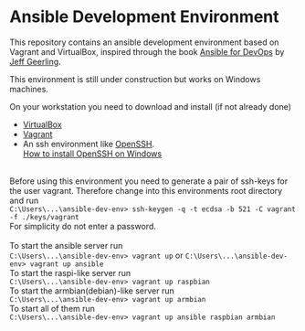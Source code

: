 # Ansible Development Environment

This repository contains an ansible development environment based on Vagrant and VirtualBox, inspired through the book [Ansible for DevOps](https://www.ansiblefordevops.com/) by [Jeff Geerling](https://www.jeffgeerling.com/).

This environment is still under construction but works on Windows machines.

On your workstation you need to download and install (if not already done)
- [VirtualBox](https://www.virtualbox.org/wiki/Downloads)
- [Vagrant](https://www.vagrantup.com/downloads)
- An ssh environment like [OpenSSH](https://www.openssh.com/).<br>
[How to install OpenSSH on Windows](https://docs.microsoft.com/en-us/windows-server/administration/openssh/openssh_install_firstuse)

<br>
Before using this environment you need to generate a pair of ssh-keys for the user vagrant.
Therefore change into this environments root directory and run <br>
<code>C:\Users\...\ansible-dev-env> ssh-keygen -q -t ecdsa -b 521 -C vagrant -f ./keys/vagrant</code>
<br>For simplicity do not enter a password.<br>
<br>
To start the ansible server run<br>
<code>C:\Users\...\ansible-dev-env> vagrant up</code>
or
<code>C:\Users\...\ansible-dev-env> vagrant up ansible</code>
<br>
To start the raspi-like server run<br>
<code>C:\Users\...\ansible-dev-env> vagrant up raspbian</code>
<br>
To start the armbian(debian)-like server run<br>
<code>C:\Users\...\ansible-dev-env> vagrant up armbian</code>
<br>
To start all of them run<br>
<code>C:\Users\...\ansible-dev-env> vagrant up ansible raspbian armbian</code>
<br>
